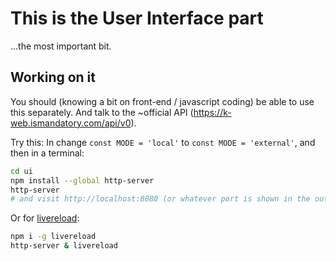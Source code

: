 # This is the User Interface part
...the most important bit.

## Working on it

You should (knowing a bit on front-end / javascript coding) be able to use this separately.
And talk to the ~official API (https://k-web.ismandatory.com/api/v0).

Try this:
In change `const MODE = 'local'` to `const MODE = 'external'`, and then in a terminal:

```sh
cd ui
npm install --global http-server
http-server
# and visit http://localhost:8080 (or whatever port is shown in the output).
```

Or for [livereload](https://chrome.google.com/webstore/detail/livereload/jnihajbhpnppcggbcgedagnkighmdlei):

```sh
npm i -g livereload
http-server & livereload
```